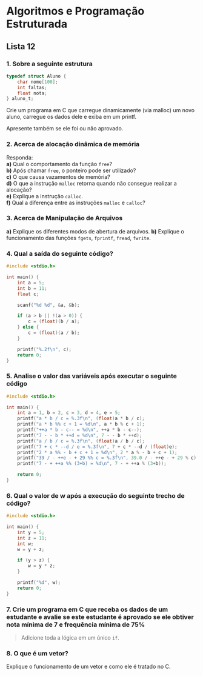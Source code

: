 # Algoritmos e Programação Estruturada

## Lista 12

### 1. Sobre a seguinte estrutura

```c
typedef struct Aluno {
    char nome[100];
    int faltas;
    float nota;
} aluno_t;
```

Crie um programa em C que carregue dinamicamente (via malloc) um novo aluno, carregue os dados dele e exiba em um printf.

Apresente também se ele foi ou não aprovado.

### 2. Acerca de alocação dinâmica de memória

Responda:<br>
**a)** Qual o comportamento da função `free`?<br>
**b)** Após chamar `free`, o ponteiro pode ser utilizado?<br>
**c)** O que causa vazamentos de memória?<br>
**d)** O que a instrução `malloc` retorna quando não consegue realizar a alocação?<br>
**e)** Explique a instrução `calloc`.<br>
**f)** Qual a diferença entre as instruções `malloc` e `calloc`?<br>

### 3. Acerca de Manipulação de Arquivos

**a)** Explique os diferentes modos de abertura de arquivos.
**b)** Explique o funcionamento das funções `fgets`, `fprintf`, `fread`, `fwrite`.

### 4. Qual a saída do seguinte código?

```c
#include <stdio.h>

int main() {
    int a = 5;
    int b = 11;
    float c;

    scanf("%d %d", &a, &b);

    if (a > b || !(a > 0)) {
        c = (float)(b / a);
    } else {
        c = (float)(a / b);
    }

    printf("%.2f\n", c);
    return 0;
}
```

### 5. Analise o valor das variáveis após executar o seguinte código

```c
#include <stdio.h>

int main() {
    int a = 1, b = 2, c = 3, d = 4, e = 5;
    printf("a * b / c = %.3f\n", (float)a * b / c);
    printf("a * b %% c + 1 = %d\n", a * b % c + 1);
    printf("++a * b - c-- = %d\n", ++a * b - c--);
    printf("7 - - b * ++d = %d\n", 7 - - b * ++d);
    printf("a / b / c = %.3f\n", (float)a / b / c);
    printf("7 + c * --d / e = %.3f\n", 7 + c * --d / (float)e);
    printf("2 * a %% - b + c + 1 = %d\n", 2 * a % - b + c + 1);
    printf("39 / - ++e - + 29 %% c = %.3f\n", 39.0 / - ++e - + 29 % c);
    printf("7 - + ++a %% (3+b) = %d\n", 7 - + ++a % (3+b));

    return 0;
}
```

### 6. Qual o valor de w após a execução do seguinte trecho de código?

```c
#include <stdio.h>

int main() {
    int y = 5;
    int z = 11;
    int w;
    w = y + z;

    if (y > z) {
        w = y * z;
    }

    printf("%d", w);
    return 0;
}
```

### 7. Crie um programa em C que receba os dados de um estudante e avalie se este estudante é aprovado se ele obtiver nota mínima de 7 e frequência mínima de 75%
>
> Adicione toda a lógica em um único `if`.

### 8. O que é um vetor?

Explique o funcionamento de um vetor e como ele é tratado no C.
